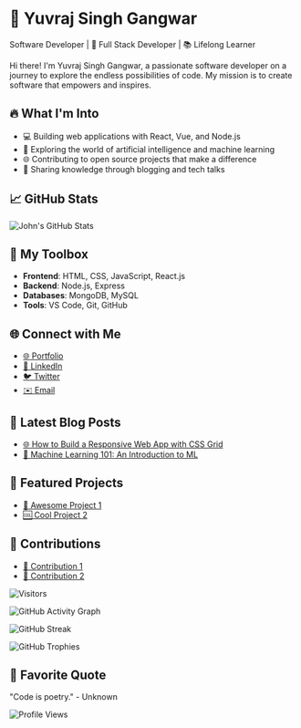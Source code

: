 <!-- Your Name -->
# 👋 Yuvraj Singh Gangwar 
Software Developer | 🌟 Full Stack Developer | 📚 Lifelong Learner

<!-- Your Introduction -->
Hi there! I'm Yuvraj Singh Gangwar, a passionate software developer on a journey to explore the endless possibilities of code. My mission is to create software that empowers and inspires.

<!-- Your Interests -->
## 🔥 What I'm Into
- 💻 Building web applications with React, Vue, and Node.js
- 🤖 Exploring the world of artificial intelligence and machine learning
- 🌐 Contributing to open source projects that make a difference
- 📖 Sharing knowledge through blogging and tech talks

<!-- Your GitHub Stats -->
## 📈 GitHub Stats
![John's GitHub Stats](https://github-readme-stats.vercel.app/api?username=johndoe&show_icons=true&theme=dracula)

<!-- Your Skills -->
## 💼 My Toolbox
- **Frontend**: HTML, CSS, JavaScript, React.js
- **Backend**: Node.js, Express
- **Databases**: MongoDB, MySQL
- **Tools**: VS Code, Git, GitHub

<!-- Your Connect -->
## 🌐 Connect with Me
- [🌐 Portfolio](https://johndoe.dev)
- [📱 LinkedIn](https://linkedin.com/in/johndoe)
- [🐦 Twitter](https://twitter.com/johndoe)
- [✉️ Email](mailto:johndoe@email.com)

<!-- Your Blog Posts -->
## 📝 Latest Blog Posts
- [🌐 How to Build a Responsive Web App with CSS Grid](https://johndoe.dev/blog/css-grid-responsive-web-app)
- [🤖 Machine Learning 101: An Introduction to ML](https://johndoe.dev/blog/intro-to-machine-learning)

<!-- Your Projects -->
## 🚀 Featured Projects
- [🚀 Awesome Project 1](https://github.com/johndoe/awesome-project-1)
- [🆒 Cool Project 2](https://github.com/johndoe/cool-project-2)

<!-- Your Contributions -->
## 🙌 Contributions
- [🤝 Contribution 1](https://github.com/johndoe/contribution-1)
- [🤝 Contribution 2](https://github.com/johndoe/contribution-2)

<!-- Your Visitors -->
![Visitors](https://visitor-badge.laobi.icu/badge?page_id=johndoe)

<!-- Your GitHub Activity Graph -->
![GitHub Activity Graph](https://activity-graph.herokuapp.com/graph?username=johndoe)

<!-- Your GitHub Streak -->
![GitHub Streak](https://github-readme-streak-stats.herokuapp.com/?user=johndoe)

<!-- Your GitHub Trophies -->
![GitHub Trophies](https://github-profile-trophy.vercel.app/?username=johndoe)

<!-- Your Favorite Quote -->
## 🌟 Favorite Quote
"Code is poetry." - Unknown

<!-- Your Footer -->
![Profile Views](https://komarev.com/ghpvc/?username=johndoe)

